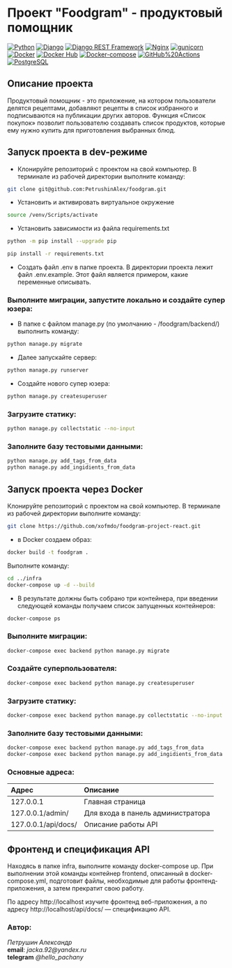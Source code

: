 # Проект "Foodgram" - продуктовый помощник

[![Python](https://img.shields.io/badge/-Python-464646?style=flat&logo=Python&logoColor=56C0C0&color=008080)](https://www.python.org/)
[![Django](https://img.shields.io/badge/-Django-464646?style=flat&logo=Django&logoColor=56C0C0&color=008080)](https://www.djangoproject.com/)
[![Django REST Framework](https://img.shields.io/badge/-Django%20REST%20Framework-464646?style=flat&logo=Django%20REST%20Framework&logoColor=56C0C0&color=008080)](https://www.django-rest-framework.org/)
[![Nginx](https://img.shields.io/badge/-NGINX-464646?style=flat&logo=NGINX&logoColor=56C0C0&color=008080)](https://nginx.org/ru/)
[![gunicorn](https://img.shields.io/badge/-gunicorn-464646?style=flat&logo=gunicorn&logoColor=56C0C0&color=008080)](https://gunicorn.org/)
[![Docker](https://img.shields.io/badge/-Docker-464646?style=flat&logo=Docker&logoColor=56C0C0&color=008080)](https://www.docker.com/)
[![Docker Hub](https://img.shields.io/badge/-Docker%20Hub-464646?style=flat&logo=Docker&logoColor=56C0C0&color=008080)](https://www.docker.com/products/docker-hub)
[![Docker-compose](https://img.shields.io/badge/-Docker%20compose-464646?style=flat&logo=Docker&logoColor=56C0C0&color=008080)](https://www.docker.com/)
[![GitHub%20Actions](https://img.shields.io/badge/-GitHub%20Actions-464646?style=flat&logo=GitHub%20actions&logoColor=56C0C0&color=008080)](https://github.com/features/actions)
[![PostgreSQL](https://img.shields.io/badge/-PostgreSQL-464646?style=flat&logo=PostgreSQL&logoColor=56C0C0&color=008080)](https://www.postgresql.org/)


## Описание проекта

Продуктовый помощник - это приложение, на котором пользователи делятся рецептами, 
добавляют рецепты в список избранного и подписываются на публикации других авторов. 
Функция «Список покупок» позволит пользователю создавать список продуктов, 
которые ему нужно купить для приготовления выбранных блюд.


## Запуск проекта в dev-режиме

- Клонируйте репозиторий с проектом на свой компьютер. В терминале из рабочей директории выполните команду:
```bash
git clone git@github.com:PetrushinAlex/foodgram.git
```

- Установить и активировать виртуальное окружение
```bash
source /venv/Scripts/activate
```

- Установить зависимости из файла requirements.txt
```bash
python -m pip install --upgrade pip
```
```bash
pip install -r requirements.txt
```

- Создать файл .env в папке проекта. В директории проекта лежит файл .env.example. Этот файл является примером, какие переменные описывать.

### Выполните миграции, запустите локально и создайте супер юзера:

- В папке с файлом manage.py (по умолчанию - /foodgram/backend/) выполнить команду:
```bash
python manage.py migrate
```

- Далее запускайте сервер:
```bash
python manage.py runserver
```

- Создайте нового супер юзера: 
```bash
python manage.py createsuperuser
```

### Загрузите статику:

```bash
python manage.py collectstatic --no-input
```

### Заполните базу тестовыми данными:

```bash
python manage.py add_tags_from_data
python manage.py add_ingidients_from_data 
```

## Запуск проекта через Docker

Клонируйте репозиторий с проектом на свой компьютер.
В терминале из рабочей директории выполните команду:
```bash
git clone https://github.com/xofmdo/foodgram-project-react.git
```

- в Docker cоздаем образ:

```bash
docker build -t foodgram .
```

Выполните команду:

```bash
cd ../infra
docker-compose up -d --build
```

- В результате должны быть собрано три контейнера, при введении следующей команды получаем список запущенных контейнеров:

```bash
docker-compose ps
```

### Выполните миграции:

```bash
docker-compose exec backend python manage.py migrate
```
### Создайте суперпользователя:

```bash
docker-compose exec backend python manage.py createsuperuser
```

### Загрузите статику:

```bash
docker-compose exec backend python manage.py collectstatic --no-input
```

### Заполните базу тестовыми данными:

```bash
docker-compose exec backend python manage.py add_tags_from_data
docker-compose exec backend python manage.py add_ingidients_from_data   
```

### Основные адреса: 

| Адрес                 | Описание |
|:----------------------|:---------|
| 127.0.0.1            | Главная страница |
| 127.0.0.1/admin/     | Для входа в панель администратора |
| 127.0.0.1/api/docs/  | Описание работы API |

## Фронтенд и спецификация API
Находясь в папке infra, выполните команду docker-compose up. При выполнении этой команды контейнер frontend, описанный в docker-compose.yml, подготовит файлы, необходимые для работы фронтенд-приложения, а затем прекратит свою работу.

По адресу http://localhost изучите фронтенд веб-приложения, а по адресу http://localhost/api/docs/ — спецификацию API.


### Автор:  
_Петрушин Александр_<br>
**email**: _jacka.92@yandex.ru_<br>
**telegram** _@hello_pachany_
